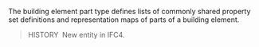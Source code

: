 The building element part type defines lists of commonly shared property set definitions and representation maps of parts of a building element.

> HISTORY&nbsp; New entity in IFC4.